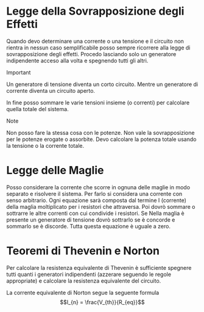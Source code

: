 # Legge della Sovrapposizione degli Effetti
Quando devo determinare una corrente o una tensione e il circuito non rientra in nessun caso semplificabile posso sempre ricorrere alla legge di sovrapposizione degli effetti. Procedo lasciando solo un generatore indipendente acceso alla volta e spegnendo tutti gli altri.
>[!important] 
>Un generatore di tensione diventa un corto circuito. Mentre un generatore di corrente diventa un circuito aperto. 

In fine posso sommare le varie tensioni insieme (o correnti) per calcolare quella totale del sistema. 

>[!note] 
>Non posso fare la stessa cosa con le potenze. Non vale la sovrapposizione per le potenze erogate o assorbite. Devo calcolare la potenza totale usando la tensione o la corrente totale.


# Legge delle Maglie
Posso considerare la corrente che scorre in ognuna delle maglie in modo separato e risolvere il sistema. Per farlo si  considera una corrente con senso arbitrario. 
Ogni equazione sarà composta dal termine I (corrente) della maglia moltiplicato per i resistori che attraversa. Poi dovrò sommare o sottrarre le altre correnti con cui condivide i resistori. Se Nella maglia è presente un generatore di tensione dovrò sottrarlo se è concorde e sommarlo se è discorde. Tutta questa equazione è uguale a zero.

# Teoremi di Thevenin e Norton
Per calcolare la resistenza equivalente di Thevenin è sufficiente spegnere tutti quanti i generatori indipendenti (azzerare seguendo le regole appropriate) e calcolare la resistenza equivalente del circuito. 

La corrente equivalente di Norton segue la seguente formula $$I_{n} = \frac{V_{th}}{R_{eq}}$$